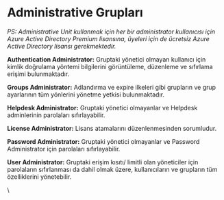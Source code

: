 # Administrative Grupları

_PS: Administrative Unit kullanmak için her bir administrator kullanıcısı için Azure Active Directory Premium lisansına, üyeleri için de ücretsiz Azure Active Directory lisansı gerekmektedir._

**Authentication Administrator:** Gruptaki yönetici olmayan kullanıcı için kimlik doğrulama yöntemi bilgilerini görüntüleme, düzenleme ve sıfırlama erişimi bulunmaktadır.

**Groups Administrator:** Adlandırma ve expire ilkeleri gibi grupların ve grup ayarlarının tüm yönlerini yönetme yetkisi bulunmaktadır.

**Helpdesk Administrator:** Gruptaki yönetici olmayanlar ve Helpdesk adminlerinin parolaları sıfırlayabilir.

**License Administrator:** Lisans atamalarını düzenlenmesinden sorumludur.

**Password Administrator:** Gruptaki yönetici olmayanlar ve Password Administrator için parolaları sıfırlayabilir.

**User Administrator:** Gruptaki erişim kısıtı/ limitli olan yöneticiler için parolaların sıfırlanması da dahil olmak üzere, kullanıcıların ve grupların tüm özelliklerini yönetebilir.

\
